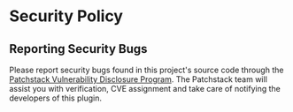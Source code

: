 # Security Policy

## Reporting Security Bugs

Please report security bugs found in this project's source code through the [Patchstack Vulnerability Disclosure Program](https://patchstack.com/database/vdp/filr-protection). The Patchstack team will assist you with verification, CVE assignment and take care of notifying the developers of this plugin.